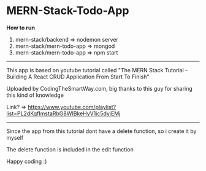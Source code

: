 # MERN-Stack-Todo-App

__How to run__
1. mern-stack/backend => nodemon server
2. mern-stack/mern-todo-app => mongod
3. mern-stack/mern-todo-app => npm start
---
This app is based on youtube tutorial called "The MERN Stack Tutorial - Building A React CRUD Application From Start To Finish" 

Uploaded by CodingTheSmartWay.com, big thanks to this guy for sharing this kind of knowledge 

Link? => https://www.youtube.com/playlist?list=PL2dKqfImstaRbG8WIBkeHyV1ic5dyiEMj

---
Since the app from this tutorial dont have a delete function, so i create it by myself

The delete function is included in the edit function

Happy coding :)
